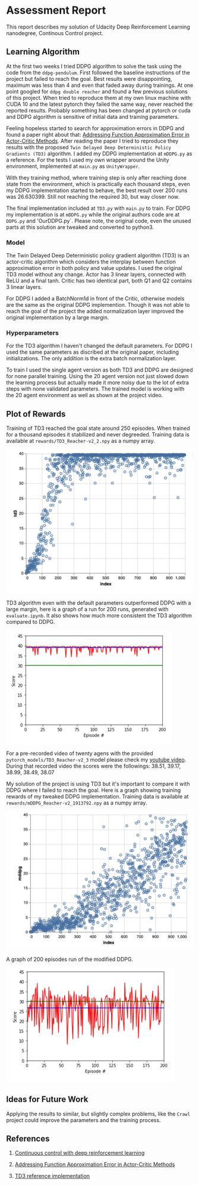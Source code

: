 # Assessment Report

This report describes my solution of Udacity Deep Reinforcement Learning nanodegree, Continous Control project.

## Learning Algorithm

At the first two weeks I tried DDPG algorithm to solve the task using the code from the `ddpg-pendulum`. First followed the baseline instructions of the project but failed to reach the goal. Best results were disappointing, maximum was less than 4 and even that faded away during trainings. At one point googled for `ddpg double reacher` and found a few previous solutions of this project. When tried to reproduce them at my own linux machine with CUDA 10 and the latest pytorch they failed the same way, never reached the reported results. Probably something has been changed at pytorch or cuda and DDPG algorithm is sensitive of initial data and training parameters.

Feeling hopeless started to search for approximation errors in DDPG and found a paper right about that: [Addressing Function Approximation Error in Actor-Critic Methods](https://arxiv.org/pdf/1802.09477.pdf). After reading the paper I tried to reproduce they results with the proposed `Twin Delayed Deep Deterministic Policy Gradients (TD3)` algorithm. I added my DDPG implementation at `mDDPG.py` as a reference. For the tests I used my own wrapper around the Unity environment, implemented at `main.py` as `UnityWrapper`.

With they training method, where training step is only after reaching done state from the environment, which is practically each thousand steps, even my DDPG implementation started to behave, the best result over 200 runs was 26.630399. Still not reaching the required 30, but way closer now.

The final implementation included at `TD3.py` with `main.py` to train. For DDPG my implementation is at `mDDPG.py` while the original authors code are at `DDPG.py` and 'OurDDPG.py`. Please note, the original code, even the unused parts at this solution are tweaked and converted to python3.

### Model

The Twin Delayed Deep Deterministic policy gradient algorithm (TD3) is an actor-critic algorithm which considers the interplay between function approximation error in both policy and value updates. I used the original TD3 model without any change. Actor has 3 linear layers, connected with ReLU and a final tanh. Critic has two identical part, both Q1 and Q2 contains 3 linear layers.

For DDPG I added a BatchNorm1d in front of the Critic, otherwise models are the same as the original DDPG implemention. Though it was not able to reach the goal of the project the added normalization layer improved the original implementation by a large margin.

### Hyperparameters

For the TD3 algorithm I haven't changed the default parameters. For DDPG I used the same parameters as discribed at the original paper, including initializations. The only addition is the extra batch normalization layer.

To train I used the single agent version as both TD3 and DDPG are designed for none parallel training. Using the 20 agent version not just slowed down the learning process but actually made it more noisy due to the lot of extra steps with none validated parameters. The trained model is working with the 20 agent environment as well as shown at the project video.

## Plot of Rewards

Training of TD3 reached the goal state around 250 episodes. When trained for a thousand episodes it stabilized and never degreeded. Training data is available at `rewards/TD3_Reacher-v2_2.npy` as a numpy array.

![TD3 training](td3.png)

TD3 algorithm even with the default parameters outperformed DDPG with a large margin, here is a graph of a run for 200 runs, generated with `evaluate.ipynb`. It also shows how much more consistent the TD3 algorithm compared to DDPG.

![TD3](td3_eval.png)

For a pre-recorded video of twenty agens with the provided `pytorch_models/TD3_Reacher-v2_3` model please check my [youtube video](https://youtu.be/mWlLQxQ3Yps). During that recorded video the scores were the followings: 38.51, 39.17, 38.99, 38.49, 38.07

My solution of the project is using TD3 but it's important to compare it with DDPG where I failed to reach the goal. Here is a graph showing training rewards of my tweaked DDPG implementation. Training data is available at `rewards/mDDPG_Reacher-v2_1913792.npy` as a numpy array.

![improved DDPG](mDDPG_rewards.png)

A graph of 200 episodes run of the modified DDPG.

![Best of DDPG](mDDPG_eval.png)

## Ideas for Future Work

Applying the results to similar, but slightly complex problems, like the `Crawl` project could improve the parameters and the training process.

## References

1. [Continuous control with deep reinforcement learning](https://arxiv.org/abs/1509.02971)

2. [Addressing Function Approximation Error in Actor-Critic Methods](https://arxiv.org/pdf/1802.09477.pdf)

3. [TD3 reference implementation](https://github.com/sfujim/TD3)
